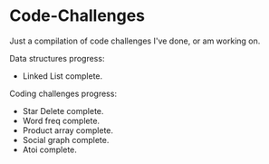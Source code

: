 Code-Challenges
===============
Just a compilation of code challenges I've done, or am working on.

Data structures progress: 
- Linked List complete.

Coding challenges progress:
- Star Delete complete.
- Word freq complete.
- Product array complete.
- Social graph complete.
- Atoi complete.
